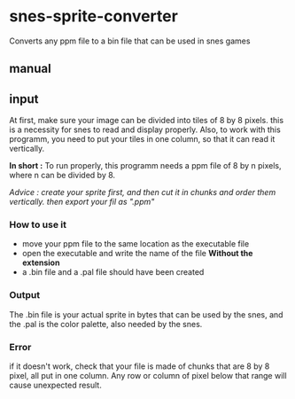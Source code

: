 # snes-sprite-converter
Converts any ppm file to a bin file that can be used in snes games

## manual

## input
At first, make sure your image can be divided into tiles of 8 by 8 pixels. this is a necessity for snes to read and display properly.
Also, to work with this programm, you need to put your tiles in one column, so that it can read it vertically.

**In short :** To run properly, this programm needs a ppm file of 8 by n pixels, where n can be divided by 8.

*Advice : create your sprite first, and then cut it in chunks and order them vertically. then export your fil as ".ppm"*

### How to use it
- move your ppm file to the same location as the executable file
- open the executable and write the name of the file **Without the extension**
- a .bin file and a .pal file should have been created

### Output
The .bin file is your actual sprite in bytes that can be used by the snes, and the .pal is the color palette, also needed by the snes.

### Error
if it doesn't work, check that your file is made of chunks that are 8 by 8 pixel, all put in one column.
Any row or column of pixel below that range will cause unexpected result.
